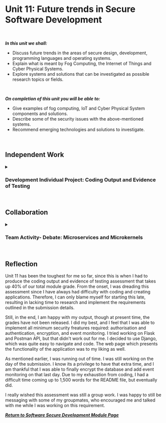 <!--layout: page
title: "SSDCS Unit 11 "
permalink: /ssdcs_unit11-->

# Unit 11: Future trends in Secure Software Development
<br>

_**In this unit we shall:** <br>_

- Discuss future trends in the areas of secure design, development, programming languages and operating systems.<br>
- Explain what is meant by Fog Computing, the Internet of Things and Cyber Physical Systems.<br>
- Explore systems and solutions that can be investigated as possible research topics or fields.<br>
<br>

_**On completion of this unit you will be able to:** <br>_

- Give examples of fog computing, IoT and Cyber Physical System components and solutions.<br>
- Describe some of the security issues with the above-mentioned systems.<br>
- Recommend emerging technologies and solutions to investigate.<br>
<br>

## Independent Work

<details><summary><h3>Development Individual Project: Coding Output and Evidence of Testing</h3></summary><br>  

Github repository can be found here: https://github.com/patzsantos/SciTec-App

</details><br>

## Collaboration
<details><summary><h3>Team Activity- Debate: Microservices and Microkernels</h3></summary>

Read Appendix A: the Tanenbaum-Torvalds debate in DiBona & Ockman (1999) then read Fritzsch et al (2019).

The forum has a message that says: “Torvalds has been proven wrong and it only took nearly thirty years. Microservices and microkernels are the future. “

On the forum post a message either agreeing or disagreeing with the above and give a justification (ideally with an academic reference) supporting your view.
Outside the forum, discuss your positions in your team and come up with a team stance. This should be shared in Unit 12.
<img src="images/ssdcs_unit11_debate1.jpg?raw=true"/>
<img src="images/ssdcs_unit11_debate2.jpg?raw=true"/>

</details><Br>

## Reflection
Unit 11 has been the toughest for me so far, since this is when I had to produce the coding output and evidence of testing assessment that takes up 40% of our total module grade. From the onset, I was dreading this assessment since I have always had difficulty with coding and creating applications. Therefore, I can only blame myself for starting this late, resulting in lacking time to research and implement the requirements outlined in the submission details. 

Still, in the end, I am happy with my output, though at present time, the grades have not been released. I did my best, and I feel that I was able to implement all minimum security freatures required: authorisation and authentication, encryption, and event monitoring. I tried working on Flask and Postman API, but that didn't work out for me. I decided to use Django, which was quite easy to navigate and code. The web page which presents the functionality of the application was to my liking as well. 

As mentioned earlier, I was running out of time. I was still working on the day of the submission. I know its a privilege to have that extra time, and I am thankful that I was able to finally encrypt the database and add event monitoring on that last day. Due to my exhaustion from coding, I had a difficult time coming up to 1,500 words for the README file, but eventually did. 

I really wished this assessment was still a group work. I was happy to still be messaging with some of my groupmates, who encouraged me and talked with me while I was working on this requirement.

**_[Return to Software Secure Development Module Page](https://patzsantos.github.io/e-portfolio-uoeo/ssdcs_landing)_**
